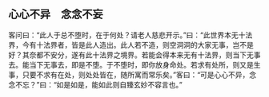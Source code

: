 ##  心心不异　念念不妄

客问曰：“此人于总不堕时，在于何处？请老人慈悲开示。”曰：“此世界本无十法界，今有十法界者，皆是此人造出。此人若不造，则空洞洞的大家无事，岂不是好？其奈都不安分，遂有此十法界之境界。若能会得本来无有十法界，则当下无事去。能当下无事去，即是不堕。于不堕时，即你放身命处。若求有处所，则又是生事，只要不求有在处，则处处皆在，随所寓而常乐矣。”客曰：“可是心心不异，念念不忘？”曰：“如是如是，能如此则自臻玄妙不容言也。”
